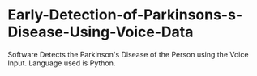 # Early-Detection-of-Parkinsons-s-Disease-Using-Voice-Data
Software Detects the Parkinson's Disease of the Person using the Voice Input. Language used is Python.
